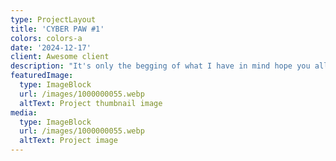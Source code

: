 ```yaml
---
type: ProjectLayout
title: 'CYBER PAW #1'
colors: colors-a
date: '2024-12-17'
client: Awesome client
description: "It's only the begging of what I have in mind hope you all enjoy \U0001F609 "
featuredImage:
  type: ImageBlock
  url: /images/1000000055.webp
  altText: Project thumbnail image
media:
  type: ImageBlock
  url: /images/1000000055.webp
  altText: Project image
---
```



